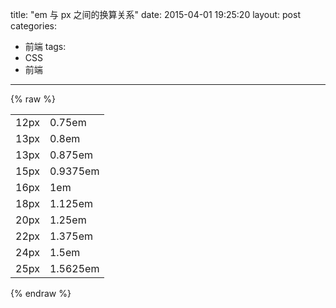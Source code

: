 title: "em 与 px 之间的换算关系"
date: 2015-04-01 19:25:20
layout: post
categories:
- 前端
tags:
- CSS
- 前端
---
{% raw %}
 <table>
	 <tr>
		 <td>12px</td>
		 <td>0.75em</td>
	 </tr>
	 <tr>
		 <td>13px</td>
		 <td>0.8em</td>
	 </tr>
	 <tr>
		 <td>13px</td>
		 <td>0.875em</td>
	 </tr>
	 <tr>
		 <td>15px</td>
		 <td>0.9375em</td>
	 </tr>
	 <tr>
		 <td>16px</td>
		 <td>1em</td>
	 </tr>
	 <tr>
		 <td>18px</td>
		 <td>1.125em</td>
	 </tr>
	 <tr>
		 <td>20px</td>
		 <td>1.25em</td>
	 </tr>
	 <tr>
		 <td>22px</td>
		 <td>1.375em</td>
	 </tr>
	 <tr>
		 <td>24px</td>
		 <td>1.5em</td>
	 </tr>
	 <tr>
		 <td>25px</td>
		 <td>1.5625em</td>
	 </tr>
 </table>
{% endraw %}